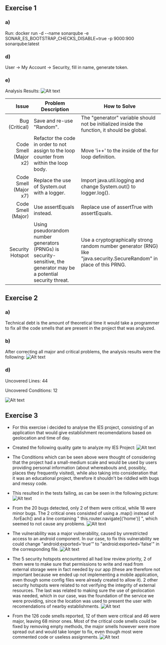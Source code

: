 ## Exercise 1
### a) 
Run:
docker run -d --name sonarqube -e SONAR_ES_BOOTSTRAP_CHECKS_DISABLE=true -p 9000:900 sonarqube:latest
	
### d) 
User -> My Account -> Security, fill in name, generate token.
	
### e)
Analysis Results:
![Alt text](Resources/EuromillionsAnalysis.png?raw=true "Euromillions Analysis")

| Issue                 | Problem Description              | How to Solve                          |
|----------------------:|----------------------------------|---------------------------------------|
| Bug (Critical)        | Save and re-use "Random". | The "generator" variable should not be initialized inside the function, it should be global. |
| Code Smell (Major x2) | Refactor the code in order to not assign to the loop counter from within the loop body. | Move 'i++' to the inside of the for loop definition. |   |
| Code Smell (Major x7) | Replace the use of System.out with a logger. | Import java.util.logging and change System.out() to logger.log(). |
| Code Smell (Major)    | Use assertEquals instead. | Replace use of assertTrue with assertEquals. |
| Security Hotspot      | Using pseudorandom number generators (PRNGs) is security-sensitive, the generator may be a potential security threat. | Use a cryptographically strong random number generator (RNG) like "java.security.SecureRandom" in place of this PRNG.


## Exercise 2
### a)
Technical debt is the amount of theoretical time it would take a programmer to fix all the code smells that are present in the project that was analyzed.

### b)
After correcting all major and critical problems, the analysis results were the following:
![Alt text](Resources/EuromillionsAnalysisFixed.png?raw=true "Euromillions Analysis After Fixes")

### d)
Uncovered Lines: 44

Uncovered Conditions: 12

![Alt text](Resources/EuromillionsCodeCoverage.png?raw=true "Euromillions Code Coverage")


## Exercise 3
- For this exercise i decided to analyse the IES project, consisting of an application that would give establishment recomendations based on geolocation and time of day.

- Created the following quality gate to analyze my IES Project:
![Alt text](Resources/QualityGate.png?raw=true "Quality Gate")
- The Conditions which can be seen above were thought of considering that the project had a small-medium scale and would be used by users providing personal information (about whereabouts and, possibly, places they frequently visited), while also taking into consideration that it was an educational project, therefore it shouldn't be riddled with bugs and messy code.

- This resulted in the tests failing, as can be seen in the following picture:
![Alt text](Resources/AnalysisResult.png?raw=true "Analysis Result")

- From the 20 bugs detected, only 2 of them were critical, while 18 were minor bugs. The 2 critical ones consisted of using a .map() instead of .forEach() and a line containing " this.router.navigate[('home')] ", which seemed to not cause any problems.
![Alt text](Resources/Bugs.png?raw=true "Bugs Reported")

- The vulnerability was a major vulnerability, caused by unrestricted access to an android component. In our case, to fix this vulnerability we could change "android:exported='true'" to "android:exported='false'" in the corresponding file.
![Alt text](Resources/Vulnerabilities.png?raw=true "Vulnerabilites Detected")

- The 5 security hotspots encountered all had low review priority, 2 of them were to make sure that permissions to write and read from external storage were in fact needed by our app (these are therefore not important because we ended up not implementing a mobile application, even though some config files were already created to allow it). 2 other security hotspots were related to not verifying the integrity of external resources. The last was related to making sure the use of geolocation was needed, which in our case, was the foundation of the service we were providing, since the location was used to present the user with	recomendations of nearby establishments.
![Alt text](Resources/SecurityHotspots.png?raw=true "Security Hotspots")

- From the 126 code smells reported, 12 of them were critical and 46 were major, leaving 68 minor ones. Most of the critical code smells could be fixed by removing empty methods, the major smells however were more spread out and would take longer to fix, even though most were commented code or useless assignments.
![Alt text](Resources/CodeSmells.png?raw=true "Code Smells")

